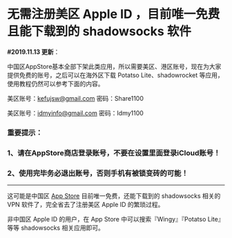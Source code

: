 

# 无需注册美区 Apple ID ，目前唯一免费且能下载到的 shadowsocks 软件



**#2019.11.13 更新**：

中国区AppStore基本全部下架此类应用，所以需要美区、港区账号，现在为大家提供免费的账号，之后可以在海外区下载 Potatso Lite、shadowrocket 等应用，使用教程仍然可以参考下面的内容。

美区账号：kefujsw@gmail.com 密码：Share1100

美区账号：idmyinfo@gmail.com 密码：Idmy1100

### 重要提示：

### 1、请在AppStore商店登录账号，不要在设置里面登录iCloud账号！

### 2、使用完毕务必退出账号，否则手机有被锁变砖的可能！

------

这可能是中国区 [App Store](http://gooogle.how/tag/app-store) 目前唯一免费，还能下载到的 shadowsocks 相关的 VPN 软件了，完全省去了注册美区 Apple ID 的繁琐过程。

非中国区 Apple ID 的用户，在 App Store 中可以搜索『Wingy』『Potatso Lite』等等 shadowsocks 相关应用即可。